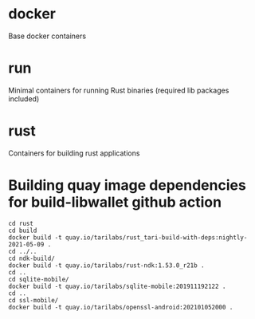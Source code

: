 # docker
Base docker containers

# run

Minimal containers for running Rust binaries (required lib packages included)

# rust

Containers for building rust applications

# Building quay image dependencies for build-libwallet github action

```
cd rust
cd build
docker build -t quay.io/tarilabs/rust_tari-build-with-deps:nightly-2021-05-09 .
cd ../..
cd ndk-build/
docker build -t quay.io/tarilabs/rust-ndk:1.53.0_r21b .
cd ..
cd sqlite-mobile/
docker build -t quay.io/tarilabs/sqlite-mobile:201911192122 .
cd ..
cd ssl-mobile/
docker build -t quay.io/tarilabs/openssl-android:202101052000 .
```
